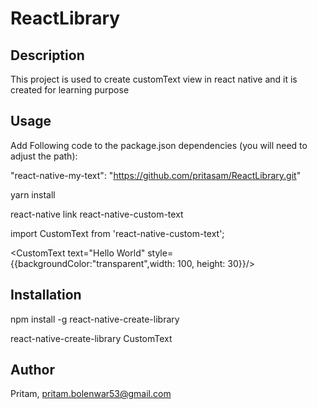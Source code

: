 # ReactLibrary


## Description

This project is used to create customText view in react native and it is created for learning purpose

## Usage

Add Following code to the package.json dependencies (you will need to adjust the path):

"react-native-my-text": "https://github.com/pritasam/ReactLibrary.git"

yarn install

react-native link react-native-custom-text

import CustomText from 'react-native-custom-text';

<CustomText text="Hello World"  style={{backgroundColor:"transparent",width: 100, height: 30}}/>



## Installation

npm install -g react-native-create-library

react-native-create-library CustomText


## Author

Pritam, pritam.bolenwar53@gmail.com

